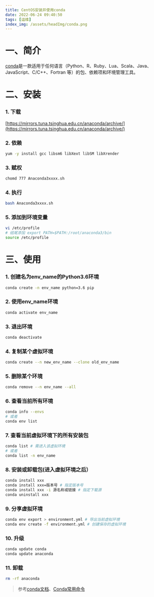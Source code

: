 ```yaml
---
title: CentOS安装并使用conda
date: 2022-06-24 09:40:50
tags: [运维]
index_img: /assets/headImg/conda.png
---
```


# 一、简介

[conda](https://docs.conda.io/en/latest/)是一款适用于任何语言（Python、R、Ruby、Lua、Scala、Java、JavaScript、C/C++、Fortran 等）的包、依赖项和环境管理工具。

<!--more-->

# 二、安装

### 1. 下载

[https://mirrors.tuna.tsinghua.edu.cn/anaconda/archive/](https://mirrors.tuna.tsinghua.edu.cn/anaconda/archive/)

### 2. 依赖

```sh
yum -y install gcc libsm6 libXext libSM libXrender
```

### 3. 赋权

```sh
chomd 777 Anaconda3xxxx.sh
```

### 4. 执行

```sh
bash Anaconda3xxxx.sh
```

### 5. 添加到环境变量

```sh
vi /etc/profile
# 结尾添加 export PATH=$PATH:/root/anaconda3/bin
source /etc/profile
```

# 三、使用

### 1. 创建名为env_name的Python3.6环境

```sh
conda create -n env_name python=3.6 pip
```

### 2. 使用env_name环境

```sh
conda activate env_name
```

### 3. 退出环境

```sh
conda deactivate
```

### 4. 复制某个虚拟环境

```sh
conda create --n new_env_name --clone old_env_name
```

### 5. 删除某个环境

```sh
conda remove --n env_name --all
```

### 6. 查看当前所有环境

```sh
conda info --envs
# 或者
conda env list
```

### 7. 查看当前虚拟环境下的所有安装包

```sh
conda list # 需进入该虚拟环境
# 或者
conda list -n env_name
```

### 8. 安装或卸载包(进入虚拟环境之后）

```sh
conda install xxx
conda install xxx=版本号 # 指定版本号
conda install xxx -i 源名称或链接 # 指定下载源
conda uninstall xxx
```

### 9. 分享虚拟环境

```sh
conda env export > environment.yml # 导出当前虚拟环境
conda env create -f environment.yml # 创建保存的虚拟环境
```

### 10. 升级

```sh
conda update conda
conda update anaconda
```

### 11. 卸载

```sh
rm -rf anaconda
```

> 参考[conda文档](https://docs.conda.io/en/latest/)、[Conda常用命令](https://blog.csdn.net/zhognsc08/article/details/122735811)
